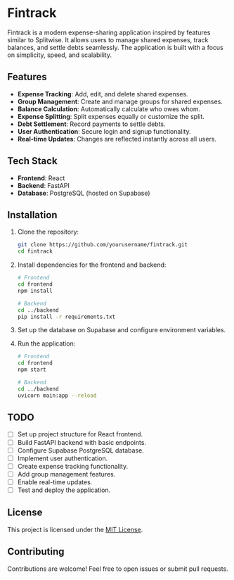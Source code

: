 # Fintrack

Fintrack is a modern expense-sharing application inspired by features similar to Splitwise. It allows users to manage shared expenses, track balances, and settle debts seamlessly. The application is built with a focus on simplicity, speed, and scalability.

## Features

- **Expense Tracking**: Add, edit, and delete shared expenses.
- **Group Management**: Create and manage groups for shared expenses.
- **Balance Calculation**: Automatically calculate who owes whom.
- **Expense Splitting**: Split expenses equally or customize the split.
- **Debt Settlement**: Record payments to settle debts.
- **User Authentication**: Secure login and signup functionality.
- **Real-time Updates**: Changes are reflected instantly across all users.

## Tech Stack

- **Frontend**: React
- **Backend**: FastAPI
- **Database**: PostgreSQL (hosted on Supabase)

## Installation

1. Clone the repository:
    ```bash
    git clone https://github.com/yourusername/fintrack.git
    cd fintrack
    ```

2. Install dependencies for the frontend and backend:
    ```bash
    # Frontend
    cd frontend
    npm install

    # Backend
    cd ../backend
    pip install -r requirements.txt
    ```

3. Set up the database on Supabase and configure environment variables.

4. Run the application:
    ```bash
    # Frontend
    cd frontend
    npm start

    # Backend
    cd ../backend
    uvicorn main:app --reload
    ```

## TODO

- [ ] Set up project structure for React frontend.
- [ ] Build FastAPI backend with basic endpoints.
- [ ] Configure Supabase PostgreSQL database.
- [ ] Implement user authentication.
- [ ] Create expense tracking functionality.
- [ ] Add group management features.
- [ ] Enable real-time updates.
- [ ] Test and deploy the application.

## License

This project is licensed under the [MIT License](LICENSE).

## Contributing

Contributions are welcome! Feel free to open issues or submit pull requests.
